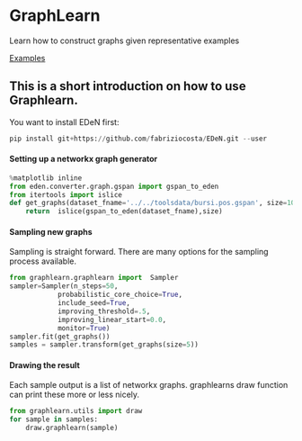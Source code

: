# GraphLearn
Learn how to construct graphs given representative examples

[Examples](https://github.com/fabriziocosta/GraphLearn_examples)


## This is a short introduction on how to use Graphlearn.


You want to install EDeN first:

```python
pip install git+https://github.com/fabriziocosta/EDeN.git --user
```


#### Setting up a networkx graph generator

```python
%matplotlib inline
from eden.converter.graph.gspan import gspan_to_eden
from itertools import islice
def get_graphs(dataset_fname='../../toolsdata/bursi.pos.gspan', size=100):
    return  islice(gspan_to_eden(dataset_fname),size)
```

#### Sampling new graphs
Sampling is straight forward. There are many options for the sampling process available.

```python
from graphlearn.graphlearn import  Sampler
sampler=Sampler(n_steps=50,
            probabilistic_core_choice=True,
            include_seed=True,
            improving_threshold=.5,
            improving_linear_start=0.0,
            monitor=True)
sampler.fit(get_graphs())
samples = sampler.transform(get_graphs(size=5))
```

#### Drawing the result
Each sample output is a list of networkx graphs.
graphlearns draw function can print these more or less nicely.
```python
from graphlearn.utils import draw
for sample in samples:
    draw.graphlearn(sample)
```